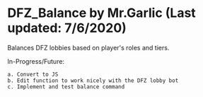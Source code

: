 # DFZ_Balance by Mr.Garlic (Last updated: 7/6/2020) 

Balances DFZ lobbies based on player's roles and tiers.

In-Progress/Future:
    
    a. Convert to JS
    b. Edit function to work nicely with the DFZ lobby bot
    c. Implement and test balance command
